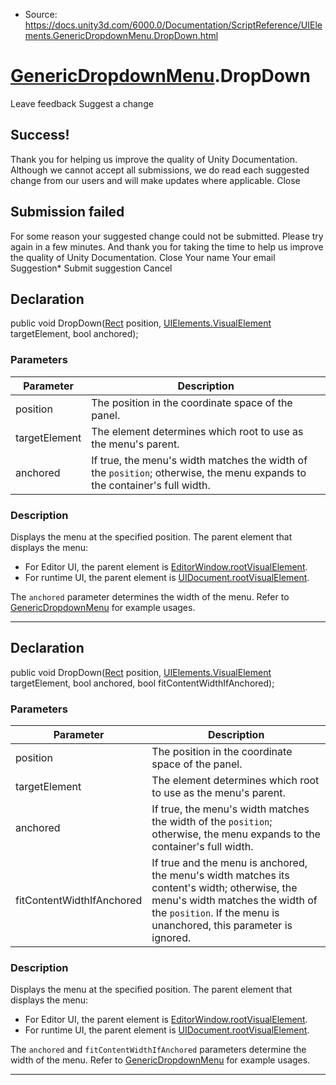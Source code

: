 * Source: https://docs.unity3d.com/6000.0/Documentation/ScriptReference/UIElements.GenericDropdownMenu.DropDown.html

#  [GenericDropdownMenu](https://docs.unity3d.com/6000.0/Documentation/ScriptReference/UIElements.GenericDropdownMenu.html).DropDown
Leave feedback
Suggest a change
## Success!
Thank you for helping us improve the quality of Unity Documentation. Although we cannot accept all submissions, we do read each suggested change from our users and will make updates where applicable.
Close
## Submission failed
For some reason your suggested change could not be submitted. Please <a>try again</a> in a few minutes. And thank you for taking the time to help us improve the quality of Unity Documentation.
Close
Your name Your email Suggestion* Submit suggestion
Cancel
## Declaration
public void DropDown([Rect](https://docs.unity3d.com/6000.0/Documentation/ScriptReference/Rect.html) position, [UIElements.VisualElement](https://docs.unity3d.com/6000.0/Documentation/ScriptReference/UIElements.VisualElement.html) targetElement, bool anchored); 
### Parameters
Parameter | Description  
---|---  
position | The position in the coordinate space of the panel.  
targetElement | The element determines which root to use as the menu's parent.  
anchored | If true, the menu's width matches the width of the `position`; otherwise, the menu expands to the container's full width.  
### Description
Displays the menu at the specified position. 
The parent element that displays the menu: 
  * For Editor UI, the parent element is [EditorWindow.rootVisualElement](https://docs.unity3d.com/6000.0/Documentation/ScriptReference/EditorWindow-rootVisualElement.html).
  * For runtime UI, the parent element is [UIDocument.rootVisualElement](https://docs.unity3d.com/6000.0/Documentation/ScriptReference/UIElements.UIDocument-rootVisualElement.html).


The `anchored` parameter determines the width of the menu. Refer to [GenericDropdownMenu](https://docs.unity3d.com/6000.0/Documentation/ScriptReference/UIElements.GenericDropdownMenu.html) for example usages. 
* * *
## Declaration
public void DropDown([Rect](https://docs.unity3d.com/6000.0/Documentation/ScriptReference/Rect.html) position, [UIElements.VisualElement](https://docs.unity3d.com/6000.0/Documentation/ScriptReference/UIElements.VisualElement.html) targetElement, bool anchored, bool fitContentWidthIfAnchored); 
### Parameters
Parameter | Description  
---|---  
position | The position in the coordinate space of the panel.  
targetElement | The element determines which root to use as the menu's parent.  
anchored | If true, the menu's width matches the width of the `position`; otherwise, the menu expands to the container's full width.  
fitContentWidthIfAnchored | If true and the menu is anchored, the menu's width matches its content's width; otherwise, the menu's width matches the width of the `position`. If the menu is unanchored, this parameter is ignored.  
### Description
Displays the menu at the specified position. 
The parent element that displays the menu: 
  * For Editor UI, the parent element is [EditorWindow.rootVisualElement](https://docs.unity3d.com/6000.0/Documentation/ScriptReference/EditorWindow-rootVisualElement.html).
  * For runtime UI, the parent element is [UIDocument.rootVisualElement](https://docs.unity3d.com/6000.0/Documentation/ScriptReference/UIElements.UIDocument-rootVisualElement.html).


The `anchored` and `fitContentWidthIfAnchored` parameters determine the width of the menu. Refer to [GenericDropdownMenu](https://docs.unity3d.com/6000.0/Documentation/ScriptReference/UIElements.GenericDropdownMenu.html) for example usages.  
  

* * *
